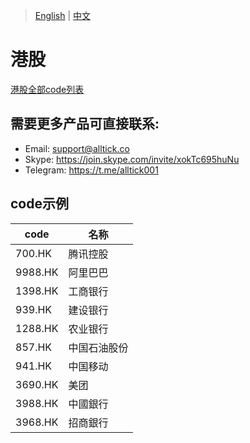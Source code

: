 > [English](./product_code_list_HK_stock.md) | [中文](./product_code_list_HK_stock_cn.md)

# 港股
[港股全部code列表](https://docs.google.com/spreadsheets/d/1avkeR1heZSj6gXIkDeBt8X3nv4EzJetw4yFuKjSDYtA/edit?gid=1134034911#gid=1134034911)

## 需要更多产品可直接联系:<br/>
- Email: support@alltick.co
- Skype: https://join.skype.com/invite/xokTc695huNu
- Telegram: https://t.me/alltick001

## code示例

| code    | 名称                      |
| ------- | ------------------------- |
| 700.HK  | 腾讯控股                  |
| 9988.HK  | 阿里巴巴                  |
| 1398.HK  | 工商银行                  |
| 939.HK  | 建设银行                  |
| 1288.HK  | 农业银行                  |
| 857.HK  | 中国石油股份                  |
| 941.HK  | 中国移动                  |
| 3690.HK  | 美团                  |
| 3988.HK  | 中國銀行                  |
| 3968.HK  | 招商銀行                  |
